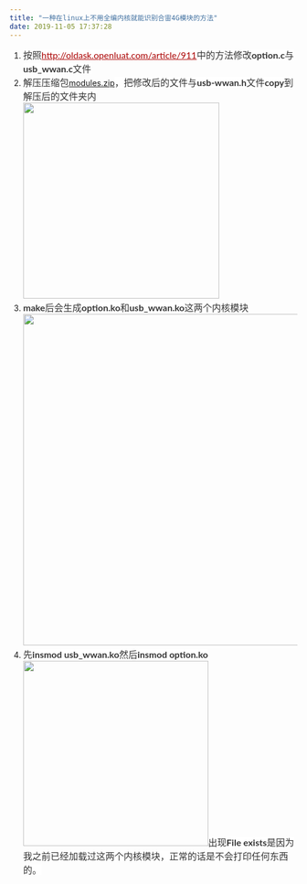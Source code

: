 ```yaml
---
title: "一种在linux上不用全编内核就能识别合宙4G模块的方法"
date: 2019-11-05 17:37:28
---
```


<ol><li><span class="md-plain md-expand" style='box-sizing: border-box; color: rgb(51, 51, 51); font-family: Lato, STIX2Text, "Times New Roman", serif; font-size: 16px; font-style: normal; font-variant-ligatures: normal; font-variant-caps: normal; font-weight: 400; letter-spacing: normal; orphans: 4; text-align: left; text-indent: 0px; text-transform: none; white-space: pre-wrap; widows: 2; word-spacing: 0px; -webkit-text-stroke-width: 0px; background-color: rgb(255, 255, 255); text-decoration-style: initial; text-decoration-color: initial;' md-inline="plain">按照</span><span class="md-link" style='box-sizing: border-box; word-break: break-all; color: rgb(51, 51, 51); font-family: Lato, STIX2Text, "Times New Roman", serif; font-size: 16px; font-style: normal; font-variant-ligatures: normal; font-variant-caps: normal; font-weight: 400; letter-spacing: normal; orphans: 4; text-align: left; text-indent: 0px; text-transform: none; white-space: pre-wrap; widows: 2; word-spacing: 0px; -webkit-text-stroke-width: 0px; background-color: rgb(255, 255, 255); text-decoration-style: initial; text-decoration-color: initial;' spellcheck="false" md-inline="url"><a style="box-sizing: border-box; cursor: pointer; color: rgb(170, 0, 0); -webkit-user-drag: none;" href="http://oldask.openluat.com/article/911">http://oldask.openluat.com/article/911</a></span><span class="md-plain" style='box-sizing: border-box; color: rgb(51, 51, 51); font-family: Lato, STIX2Text, "Times New Roman", serif; font-size: 16px; font-style: normal; font-variant-ligatures: normal; font-variant-caps: normal; font-weight: 400; letter-spacing: normal; orphans: 4; text-align: left; text-indent: 0px; text-transform: none; white-space: pre-wrap; widows: 2; word-spacing: 0px; -webkit-text-stroke-width: 0px; background-color: rgb(255, 255, 255); text-decoration-style: initial; text-decoration-color: initial;' md-inline="plain">中的方法修改<b>option.c</b>与<b>usb_wwan.c</b>文件</span></li><li><span class="md-plain" style='text-align: left; color: rgb(51, 51, 51); text-transform: none; text-indent: 0px; letter-spacing: normal; font-family: Lato,STIX2Text,"Times New Roman",serif; font-size: 16px; word-spacing: 0px; white-space: pre-wrap; box-sizing: border-box; orphans: 4; widows: 2; -webkit-text-stroke-width: 0px; background-color: rgb(255, 255, 255);' md-inline="plain"><span style='color: rgb(51, 51, 51); font-family: Lato, STIX2Text, "Times New Roman", serif; font-size: 16px; font-style: normal; font-variant-ligatures: normal; font-variant-caps: normal; font-weight: 400; letter-spacing: normal; orphans: 4; text-align: left; text-indent: 0px; text-transform: none; white-space: pre-wrap; widows: 2; word-spacing: 0px; -webkit-text-stroke-width: 0px; background-color: rgb(255, 255, 255); text-decoration-style: initial; text-decoration-color: initial; display: inline !important; float: none;'>解压压缩包</span></span><a href="http://openluat-luatcommunity.oss-cn-hangzhou.aliyuncs.com/attachment/20200609163652921_KlM2R1SC5dc14252aa503_modules.zip">modules.zip</a><span class="md-plain" style='text-align: left; color: rgb(51, 51, 51); text-transform: none; text-indent: 0px; letter-spacing: normal; font-family: Lato,STIX2Text,"Times New Roman",serif; font-size: 16px; word-spacing: 0px; white-space: pre-wrap; box-sizing: border-box; orphans: 4; widows: 2; -webkit-text-stroke-width: 0px; background-color: rgb(255, 255, 255);' md-inline="plain"><span style='color: rgb(51, 51, 51); font-family: Lato, STIX2Text, "Times New Roman", serif; font-size: 16px; font-style: normal; font-variant-ligatures: normal; font-variant-caps: normal; font-weight: 400; letter-spacing: normal; orphans: 4; text-align: left; text-indent: 0px; text-transform: none; white-space: pre-wrap; widows: 2; word-spacing: 0px; -webkit-text-stroke-width: 0px; background-color: rgb(255, 255, 255); text-decoration-style: initial; text-decoration-color: initial; display: inline !important; float: none;'>，把修改后的文件与<b>usb-wwan.h</b>文件<b>copy</b>到解压后的文件夹内</span><b><i><u><sub><sup><strike><br></strike></sup></sub></u></i></b></span><img class="img-responsive" style="width: 343.5px;" src="http://oldask.openluat.com/image/show/attachments-2019-11-NEkN3FY15dc1426bc2a39.png"></li><li><span style='color: rgb(51, 51, 51); font-family: Lato, STIX2Text, "Times New Roman", serif; font-size: 16px; font-style: normal; font-variant-ligatures: normal; font-variant-caps: normal; font-weight: 400; letter-spacing: normal; orphans: 4; text-align: left; text-indent: 0px; text-transform: none; white-space: pre-wrap; widows: 2; word-spacing: 0px; -webkit-text-stroke-width: 0px; background-color: rgb(255, 255, 255); text-decoration-style: initial; text-decoration-color: initial; display: inline !important; float: none;'><b>make</b>后会生成<b>option.ko</b>和<b>usb_wwan.ko</b>这两个内核模块</span><img class="img-responsive" style="width: 580px;" src="http://oldask.openluat.com/image/show/attachments-2019-11-2GLFTCmR5dc142a2a660f.png"><b><br></b></li><li><span style='color: rgb(51, 51, 51); font-family: Lato, STIX2Text, "Times New Roman", serif; font-size: 16px; font-style: normal; font-variant-ligatures: normal; font-variant-caps: normal; font-weight: 400; letter-spacing: normal; orphans: 4; text-align: left; text-indent: 0px; text-transform: none; white-space: pre-wrap; widows: 2; word-spacing: 0px; -webkit-text-stroke-width: 0px; background-color: rgb(255, 255, 255); text-decoration-style: initial; text-decoration-color: initial; display: inline !important; float: none;'>先<b>insmod usb_wwan.ko</b>然后<b>insmod option.ko</b></span><br><i></i><u></u><sub></sub><sup></sup><strike></strike><img class="img-responsive" style="width: 324px;" src="http://oldask.openluat.com/image/show/attachments-2019-11-9HY1uRde5dc142bfb14e7.png"><b></b><span style='color: rgb(51, 51, 51); font-family: Lato, STIX2Text, "Times New Roman", serif; font-size: 16px; font-style: normal; font-variant-ligatures: normal; font-variant-caps: normal; font-weight: 400; letter-spacing: normal; orphans: 4; text-align: left; text-indent: 0px; text-transform: none; white-space: pre-wrap; widows: 2; word-spacing: 0px; -webkit-text-stroke-width: 0px; background-color: rgb(255, 255, 255); text-decoration-style: initial; text-decoration-color: initial; display: inline !important; float: none;'>出现<b>File exists</b>是因为我之前已经加载过这两个内核模块，正常的话是不会打印任何东西的。</span><b></b><i></i><u></u><sub></sub><sup></sup><strike></strike><br></li></ol>

